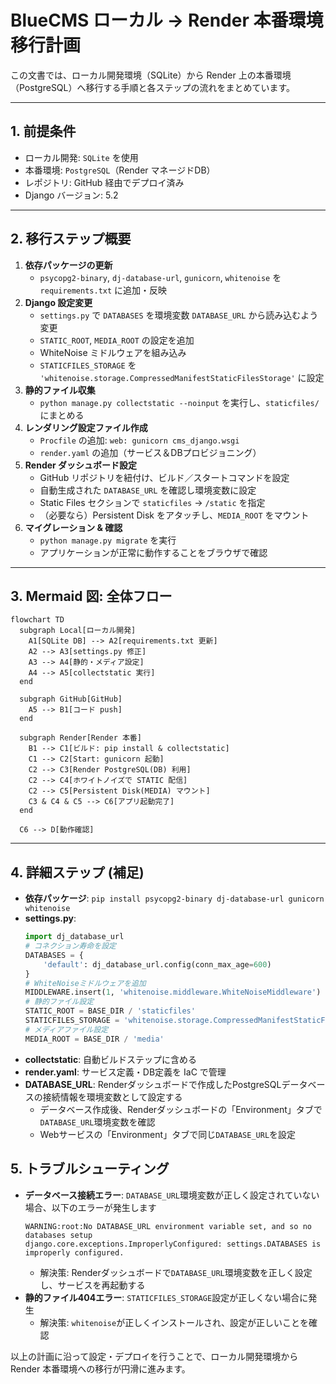 # BlueCMS ローカル → Render 本番環境 移行計画

この文書では、ローカル開発環境（SQLite）から Render 上の本番環境（PostgreSQL）へ移行する手順と各ステップの流れをまとめています。

---
## 1. 前提条件
- ローカル開発: `SQLite` を使用
- 本番環境: `PostgreSQL`（Render マネージドDB）
- レポジトリ: GitHub 経由でデプロイ済み
- Django バージョン: 5.2

---
## 2. 移行ステップ概要

1. **依存パッケージの更新**
   - `psycopg2-binary`, `dj-database-url`, `gunicorn`, `whitenoise` を `requirements.txt` に追加・反映
2. **Django 設定変更**
   - `settings.py` で `DATABASES` を環境変数 `DATABASE_URL` から読み込むよう変更
   - `STATIC_ROOT`, `MEDIA_ROOT` の設定を追加
   - WhiteNoise ミドルウェアを組み込み
   - `STATICFILES_STORAGE` を `'whitenoise.storage.CompressedManifestStaticFilesStorage'` に設定
3. **静的ファイル収集**
   - `python manage.py collectstatic --noinput` を実行し、`staticfiles/` にまとめる
4. **レンダリング設定ファイル作成**
   - `Procfile` の追加: `web: gunicorn cms_django.wsgi`
   - `render.yaml` の追加（サービス＆DBプロビジョニング）
5. **Render ダッシュボード設定**
   - GitHub リポジトリを紐付け、ビルド／スタートコマンドを設定
   - 自動生成された `DATABASE_URL` を確認し環境変数に設定
   - Static Files セクションで `staticfiles` → `/static` を指定
   - （必要なら）Persistent Disk をアタッチし、`MEDIA_ROOT` をマウント
6. **マイグレーション & 確認**
   - `python manage.py migrate` を実行
   - アプリケーションが正常に動作することをブラウザで確認

---
## 3. Mermaid 図: 全体フロー
```mermaid
flowchart TD
  subgraph Local[ローカル開発]
    A1[SQLite DB] --> A2[requirements.txt 更新]
    A2 --> A3[settings.py 修正]
    A3 --> A4[静的・メディア設定]
    A4 --> A5[collectstatic 実行]
  end

  subgraph GitHub[GitHub]
    A5 --> B1[コード push]
  end

  subgraph Render[Render 本番]
    B1 --> C1[ビルド: pip install & collectstatic]
    C1 --> C2[Start: gunicorn 起動]
    C2 --> C3[Render PostgreSQL(DB) 利用]
    C2 --> C4[ホワイトノイズで STATIC 配信]
    C2 --> C5[Persistent Disk(MEDIA) マウント]
    C3 & C4 & C5 --> C6[アプリ起動完了]
  end

  C6 --> D[動作確認]
```

---
## 4. 詳細ステップ (補足)
- **依存パッケージ**: `pip install psycopg2-binary dj-database-url gunicorn whitenoise`
- **settings.py**:
  ```python
  import dj_database_url
  # コネクション寿命を設定
  DATABASES = {
      'default': dj_database_url.config(conn_max_age=600)
  }
  # WhiteNoiseミドルウェアを追加
  MIDDLEWARE.insert(1, 'whitenoise.middleware.WhiteNoiseMiddleware')
  # 静的ファイル設定
  STATIC_ROOT = BASE_DIR / 'staticfiles'
  STATICFILES_STORAGE = 'whitenoise.storage.CompressedManifestStaticFilesStorage'
  # メディアファイル設定
  MEDIA_ROOT = BASE_DIR / 'media'
  ```
- **collectstatic**: 自動ビルドステップに含める
- **render.yaml**: サービス定義・DB定義を IaC で管理
- **DATABASE_URL**: Renderダッシュボードで作成したPostgreSQLデータベースの接続情報を環境変数として設定する
  - データベース作成後、Renderダッシュボードの「Environment」タブで`DATABASE_URL`環境変数を確認
  - Webサービスの「Environment」タブで同じ`DATABASE_URL`を設定

## 5. トラブルシューティング
- **データベース接続エラー**: `DATABASE_URL`環境変数が正しく設定されていない場合、以下のエラーが発生します
  ```
  WARNING:root:No DATABASE_URL environment variable set, and so no databases setup
  django.core.exceptions.ImproperlyConfigured: settings.DATABASES is improperly configured.
  ```
  - 解決策: Renderダッシュボードで`DATABASE_URL`環境変数を正しく設定し、サービスを再起動する
- **静的ファイル404エラー**: `STATICFILES_STORAGE`設定が正しくない場合に発生
  - 解決策: `whitenoise`が正しくインストールされ、設定が正しいことを確認

以上の計画に沿って設定・デプロイを行うことで、ローカル開発環境から Render 本番環境への移行が円滑に進みます。 